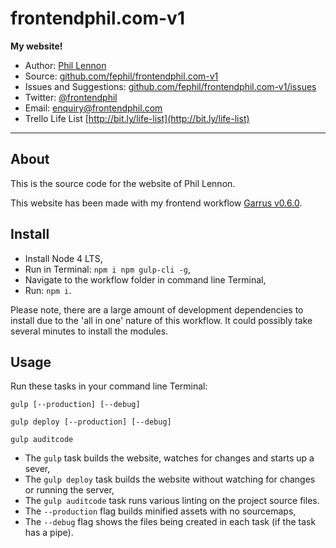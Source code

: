 # frontendphil.com-v1

**My website!**

* Author: [Phil Lennon](https://frontendphil.com)
* Source: [github.com/fephil/frontendphil.com-v1](https://github.com/fephil/frontendphil.com-v1)
* Issues and Suggestions: [github.com/fephil/frontendphil.com-v1/issues](https://github.com/fephil/frontendphil.com-v1/issues)
* Twitter: [@frontendphil](https://twitter.com/frontendphil)
* Email: [enquiry@frontendphil.com](mailto:enquiry@frontendphil.com)
* Trello Life List [http://bit.ly/life-list](http://bit.ly/life-list)

***

## About

This is the source code for the website of Phil Lennon.

This website has been made with my frontend workflow [Garrus v0.6.0](https://github.com/fephil/garrus).

## Install

* Install Node 4 LTS,
* Run in Terminal: `npm i npm gulp-cli -g`,
* Navigate to the workflow folder in command line Terminal,
* Run: `npm i`.

Please note, there are a large amount of development dependencies to install due to the 'all in one' nature of this workflow. It could possibly take several minutes to install the modules.

## Usage

Run these tasks in your command line Terminal:

`gulp [--production] [--debug]`

`gulp deploy [--production] [--debug]`

`gulp auditcode`

* The `gulp` task builds the website, watches for changes and starts up a sever,
* The `gulp deploy` task builds the website without watching for changes or running the server,
* The `gulp auditcode` task runs various linting on the project source files.
* The `--production` flag builds minified assets with no sourcemaps,
* The `--debug` flag shows the files being created in each task (if the task has a pipe).
